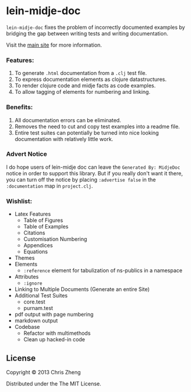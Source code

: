 # lein-midje-doc

`lein-midje-doc` fixes the problem of incorrectly documented examples by bridging the gap between writing tests and writing documentation.

Visit the [main site](http://z.caudate.me/lein-midje-doc/) for more information.

### Features:
 1. To generate `.html` documentation from a `.clj` test file.
 2. To express documentation elements as clojure datastructures.
 3. To render clojure code and midje facts as code examples.
 4. To allow tagging of elements for numbering and linking.

### Benefits:
 1. All documentation errors can be eliminated.
 2. Removes the need to cut and copy test examples into a readme file.
 3. Entire test suites can potentially be turned into nice looking documentation with relatively little work.

### Advert Notice
I do hope users of lein-midje doc can leave the `Generated By: MidjeDoc` notice in order to support this library. But if you really don't want it there, you can turn off the notice by placing `:advertise false` in the `:documentation` map in `project.clj`.

### Wishlist:
- Latex Features
  - Table of Figures
  - Table of Examples
  - Citations
  - Customisation Numbering
  - Appendices
  - Equations  
- Themes
- Elements
  - `:reference` element for tabulization of ns-publics in a namespace 
- Attributes
  - `:ignore`
- Linking to Multiple Documents (Generate an entire Site)
- Additional Test Suites
  - core.test
  - purnam.test
- pdf output with page numbering
- markdown output
- Codebase
  - Refactor with multimethods
  - Clean up hacked-in code
  
## License

Copyright © 2013 Chris Zheng

Distributed under the The MIT License.